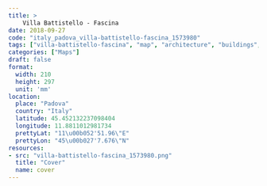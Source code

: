 ```yaml
---
title: > 
    Villa Battistello - Fascina
date: 2018-09-27
code: "italy_padova_villa-battistello-fascina_1573980"
tags: ["villa-battistello-fascina", "map", "architecture", "buildings", "Padova", "Italy"]
categories: ["Maps"]
draft: false
format:
  width: 210
  height: 297
  unit: 'mm'
location:
  place: "Padova"
  country: "Italy"
  latitude: 45.452132237098404
  longitude: 11.8811012981734
  prettyLat: "11\u00b052'51.96\"E"
  prettyLon: "45\u00b027'7.676\"N"
resources:
- src: "villa-battistello-fascina_1573980.png"
  title: "Cover"
  name: cover
---
```

